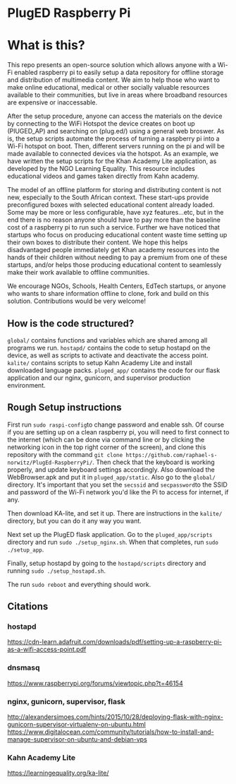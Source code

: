 # PlugED Raspberry Pi

# What is this?

This repo presents an open-source solution which allows anyone with a Wi-Fi enabled raspberry pi to easily setup a data repository for offline storage and distribution of multimedia content. We aim to help those who want to make online educational, medical or other socially valuable resources available to their communities, but live in areas where broadband resources are expensive or inaccessable.

After the setup procedure, anyone can access the materials on the device by connecting to the WiFi Hotspot the device creates on boot up (PlUGED_AP) and searching on (plug.ed/) using a general web broswer. As is, the setup scripts automate the process of turning a raspberry pi into a Wi-Fi hotspot on boot. Then, different servers running on the pi and will be made available to connected devices via the hotspot. As an example, we have written the setup scripts for the Khan Academy Lite application, as developed by the NGO Learning Equality. This resource includes educational videos and games taken directly from Kahn academy. 

The model of an offline platform for storing and distributing content is not new, especially to the South African context. These start-ups provide preconfigured boxes with selected educational content already loaded. Some may be more or less configurable, have xyz features...etc, but in the end there is no reason anyone should have to pay more than the baseline cost of a raspberry pi to run such a service. Further we have noticed that startups who focus on producing educational content waste time setting up their own boxes to distribute their content. We hope this helps disadvantaged people immediately get Khan academy resources into the hands of their children without needing to pay a premium from one of these startups, and/or helps those producing educational content to seamlessly make their work available to offline communities.

We encourage NGOs, Schools, Health Centers, EdTech startups, or anyone who wants to share information offline to clone, fork and build on this solution. Contributions would be very welcome!

## How is the code structured?
`global/` contains functions and variables which are shared among all programs we run.
`hostapd/` contains the code to setup hostapd on the device, as well as scripts to activate and deactivate the access point.
`kalite/` contains scripts to setup Kahn Academy Lite and install downloaded language packs.
`pluged_app/` contains the code for our flask application and our nginx, gunicorn, and supervisor production environment.

## Rough Setup instructions
First run `sudo raspi-config`to change password and enable ssh. Of course if you are setting up on a clean raspberry pi, you will need to first connect to the internet (which can be done via command line or by clicking the networking icon in the top right corner of the screen), and clone this repository with the command `git clone https://github.com/raphael-s-norwitz/PlugEd-RaspberryPi/`. Then check that the keyboard is working properly, and update keyboard settings accordingly. Also download the WebBrowser.apk and put it in `pluged_app/static`. Also go to the `global/` directory. It's important that you set the `secssid` and `secpassword`to the SSID and password of the Wi-Fi network you'd like the Pi to access for internet, if any.

Then download KA-lite, and set it up. There are instructions in the `kalite/` directory, but you can do it any way you want.

Next set up the PlugED flask application. Go to the `pluged_app/scripts` directory and run `sudo ./setup_nginx.sh`. When that completes, run `sudo ./setup_app`.

Finally, setup hostapd by going to the `hostapd/scripts` directory and running `sudo ./setup_hostapd.sh`.

The run `sudo reboot` and everything should work.

## Citations
### hostapd
https://cdn-learn.adafruit.com/downloads/pdf/setting-up-a-raspberry-pi-as-a-wifi-access-point.pdf

### dnsmasq
https://www.raspberrypi.org/forums/viewtopic.php?t=46154

### nginx, gunicorn, supervisor, flask
http://alexandersimoes.com/hints/2015/10/28/deploying-flask-with-nginx-gunicorn-supervisor-virtualenv-on-ubuntu.html
https://www.digitalocean.com/community/tutorials/how-to-install-and-manage-supervisor-on-ubuntu-and-debian-vps

### Kahn Academy Lite
https://learningequality.org/ka-lite/
